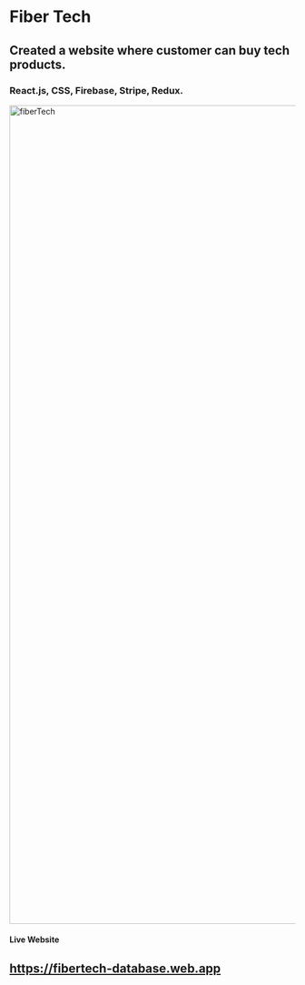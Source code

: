 # Fiber Tech

## Created a website where customer can buy tech products.

### React.js, CSS, Firebase, Stripe, Redux.



<img width="1440" alt="fiberTech" src="https://github.com/jc0808/fiber-tech/assets/106846961/1807e1df-8b13-4b8d-99c7-3b4251a6ea40">


#### **Live Website**

## https://fibertech-database.web.app
